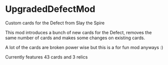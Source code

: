 # UpgradedDefectMod
Custom cards for the Defect from Slay the Spire

This mod introduces a bunch of new cards for the Defect, removes the same number of cards and makes some changes on existing cards.

A lot of the cards are broken power wise but this is a for fun mod anyways :)

Currently features 43 cards and 3 relics

